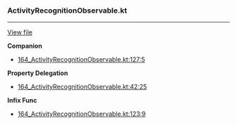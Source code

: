 ### ActivityRecognitionObservable.kt
---
[View file](../../precision_analyzed/164_ActivityRecognitionObservable.kt)

**Companion**

 - [164_ActivityRecognitionObservable.kt:127:5](../../precision_analyzed/164_ActivityRecognitionObservable.kt#L127)

**Property Delegation**

 - [164_ActivityRecognitionObservable.kt:42:25](../../precision_analyzed/164_ActivityRecognitionObservable.kt#L42)

**Infix Func**

 - [164_ActivityRecognitionObservable.kt:123:9](../../precision_analyzed/164_ActivityRecognitionObservable.kt#L123)
